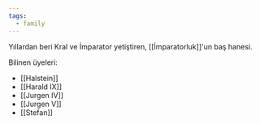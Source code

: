 ```yaml
---  
tags:
  - family  
---  
```

  
Yıllardan beri Kral ve İmparator yetiştiren, [[İmparatorluk]]'un baş hanesi.  
  
Bilinen üyeleri:  
- [[Halstein]]  
- [[Harald IX]]  
- [[Jurgen IV]]  
- [[Jurgen V]]  
- [[Stefan]]